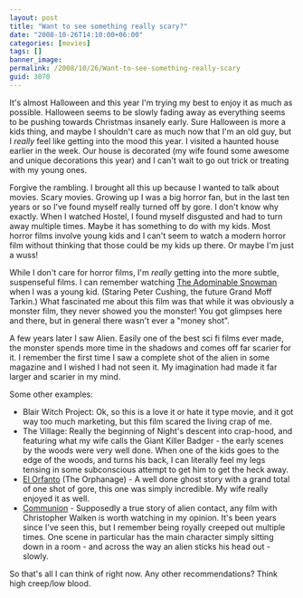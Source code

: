```yaml
---
layout: post
title: "Want to see something really scary?"
date: "2008-10-26T14:10:00+06:00"
categories: [movies]
tags: []
banner_image: 
permalink: /2008/10/26/Want-to-see-something-really-scary
guid: 3070
---
```


It's almost Halloween and this year I'm trying my best to enjoy it as much as possible. Halloween seems to be slowly fading away as everything seems to be pushing towards Christmas insanely early. Sure Halloween is more a kids thing, and maybe I shouldn't care as much now that I'm an old guy, but I <i>really</i> feel like getting into the mood this year. I visited a haunted house earlier in the week. Our house is decorated (my wife found some awesome and unique decorations this year) and I can't wait to go out trick or treating with my young ones.

Forgive the rambling. I brought all this up because I wanted to talk about movies. Scary movies. Growing up I was a big horror fan, but in the last ten years or so I've found myself really turned off by gore. I don't know why exactly. When I watched Hostel, I found myself disgusted and had to turn away multiple times. Maybe it has something to do with my kids. Most horror films involve young kids and I can't seem to watch a modern horror film without thinking that those could be my kids up there. Or maybe I'm just a wuss!

While I don't care for horror films, I'm <i>really</i> getting into the more subtle, suspenseful films. I can remember watching <a href="http://www.imdb.com/title/tt0050095/">The Adominable Snowman</a> when I was a young kid. (Staring Peter Cushing, the future Grand Moff Tarkin.) What fascinated me about this film was that while it was obviously a monster film, they never showed you the monster! You got glimpses here and there, but in general there wasn't ever a "money shot".

A few years later I saw Alien. Easily one of the best sci fi films ever made, the monster spends more time in the shadows and comes off far scarier for it. I remember the first time I saw a complete shot of the alien in some magazine and I wished I had not seen it. My imagination had made it far larger and scarier in my mind.

Some other examples:

<ul>
<li>Blair Witch Project: Ok, so this is a love it or hate it type movie, and it got way too much marketing, but this film scared the living crap of me. 
<li>The Village: Really the beginning of Night's descent into crap-hood, and featuring what my wife calls the Giant Killer Badger - the early scenes by the woods were very well done. When one of the kids goes to the edge of the woods, and turns his back, I can literally feel my legs tensing in some subconscious attempt to get him to get the heck away.
<li><a href="http://www.imdb.com/title/tt0464141/">El Orfanto</a> (The Orphanage) - A well done ghost story with a grand total of one shot of gore, this one was simply incredible. My wife really enjoyed it as well.
<li><a href="http://www.imdb.com/title/tt0097100/">Communion</a> - Supposedly a true story of alien contact, any film with Christopher Walken is worth watching in my opinion. It's been years since I've seen this, but I remember being royally creeped out multiple times. One scene in particular has the main character simply sitting down in a room - and across the way an alien sticks his head out - slowly. 
</ul>

So that's all I can think of right now. Any other recommendations? Think high creep/low blood.
